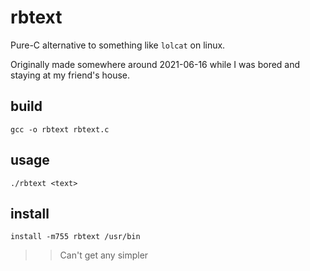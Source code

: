 # rbtext
Pure-C alternative to something like `lolcat` on linux.

Originally made somewhere around 2021-06-16 while I was bored and staying at my friend's house.

## build
`gcc -o rbtext rbtext.c`

## usage
`./rbtext <text>`

## install
`install -m755 rbtext /usr/bin`


>> Can't get any simpler
